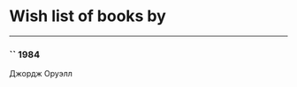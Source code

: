 # Wish list of books by [](https://plus.google.com/u/0/110999981443018149639/)
---

### `` 1984
Джордж Оруэлл

